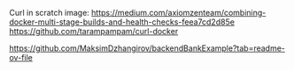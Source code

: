 Curl in scratch image:
https://medium.com/axiomzenteam/combining-docker-multi-stage-builds-and-health-checks-feea7cd2d85e
https://github.com/tarampampam/curl-docker

https://github.com/MaksimDzhangirov/backendBankExample?tab=readme-ov-file